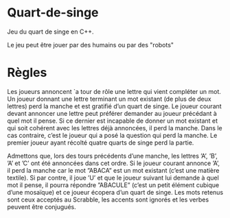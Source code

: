 # Quart-de-singe
Jeu du quart de singe en C++.

Le jeu peut être jouer par des humains ou par des "robots"

# Règles
Les joueurs annoncent `a tour de rôle une lettre qui vient compléter un mot. Un joueur donnant une lettre terminant un mot existant (de plus de deux lettres) perd la manche et est gratifié d’un quart de singe. Le joueur courant devant annoncer une lettre peut préférer demander au joueur précédant à quel mot il pense. Si ce dernier est incapable de donner un mot existant et qui soit cohérent avec les lettres déjà annoncées, il perd la manche. Dans le cas contraire, c’est le joueur qui a posé la question qui perd la manche. Le premier joueur ayant récolté quatre quarts de singe perd la partie.

Admettons que, lors des tours précédents d’une manche, les lettres ’A’, ’B’, ’A’ et ’C’ ont été annoncées dans cet ordre. Si le joueur courant annonce ’A’, il perd la manche car le mot ”ABACA” est un mot existant (c’est une matière textile). Si par contre, il joue ’U’ et que le joueur suivant lui demande à quel mot il pense, il pourra répondre ”ABACULE” (c’est un petit élément cubique d’une mosaïque) et ce joueur écopera d’un quart de singe. Les mots retenus sont ceux acceptés au Scrabble, les accents sont ignorés et les verbes peuvent être conjugués.
